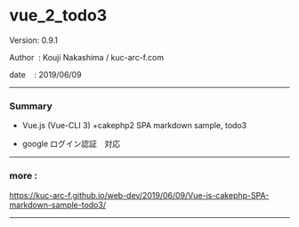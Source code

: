 # vue_2_todo3

 Version: 0.9.1

 Author  : Kouji Nakashima / kuc-arc-f.com

 date    : 2019/06/09

***
### Summary

* Vue.js (Vue-CLI 3) +cakephp2 SPA markdown sample, todo3

* google ログイン認証　対応

***
### more :

https://kuc-arc-f.github.io/web-dev/2019/06/09/Vue-js-cakephp-SPA-markdown-sample-todo3/

***

